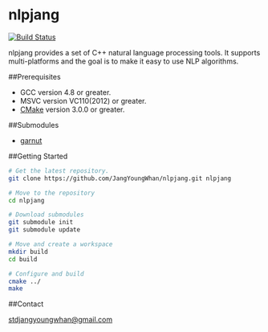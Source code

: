 # nlpjang
[![Build Status](https://travis-ci.org/JangYoungWhan/nlpjang.svg?branch=master)](https://travis-ci.org/JangYoungWhan/nlpjang)

nlpjang provides a set of C++ natural language processing tools.
It supports multi-platforms and the goal is to make it easy to use NLP algorithms.

##Prerequisites

- GCC version 4.8 or greater.
- MSVC version VC110(2012) or greater.
- [CMake](http://www.cmake.org/) version 3.0.0 or greater.

##Submodules

- [garnut](https://github.com/JangYoungWhan/garnut)

##Getting Started

```bash
# Get the latest repository.
git clone https://github.com/JangYoungWhan/nlpjang.git nlpjang

# Move to the repository
cd nlpjang

# Download submodules
git submodule init
git submodule update

# Move and create a workspace
mkdir build
cd build

# Configure and build
cmake ../
make

```

##Contact

[stdjangyoungwhan@gmail.com](https://github.com/JangYoungWhan)
